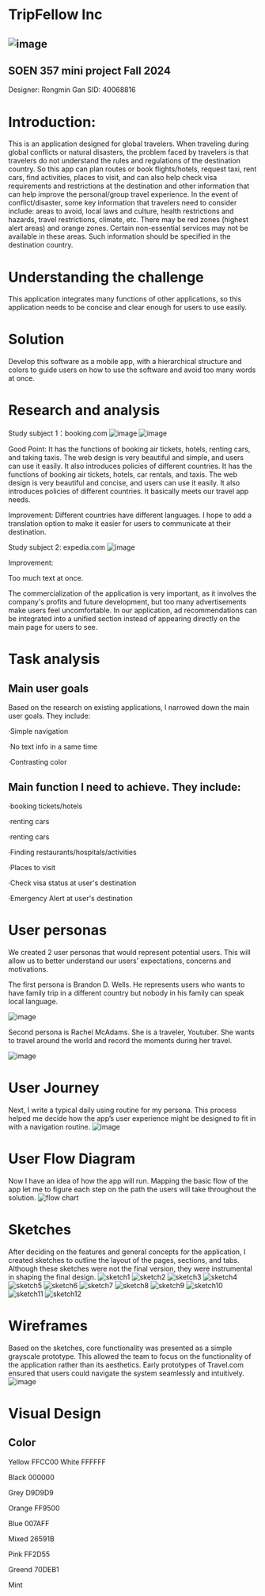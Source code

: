 TripFellow Inc
==

![image](https://github.com/user-attachments/assets/cb35b1de-040a-401e-b1ab-1c02073ede1c)
-

SOEN 357 mini project Fall 2024
-

Designer: Rongmin Gan 
SID: 40068816


Introduction:
==
This is an application designed for global travelers. When traveling during global conflicts or natural disasters, the problem faced by travelers is that travelers do not understand the rules and regulations of the destination country. So this app can plan routes or book flights/hotels, request taxi, rent cars, find activities, places to visit, and can also help check visa requirements and restrictions at the destination and other information that can help improve the personal/group travel experience. In the event of conflict/disaster, some key information that travelers need to consider include: areas to avoid, local laws and culture, health restrictions and hazards, travel restrictions, climate, etc. There may be red zones (highest alert areas) and orange zones. Certain non-essential services may not be available in these areas. Such information should be specified in the destination country.

Understanding the challenge
==
This application integrates many functions of other applications, so this application needs to be concise and clear enough for users to use easily. 

Solution
==
Develop this software as a mobile app, with a hierarchical structure and colors to guide users on how to use the software and avoid too many words at once.

Research and analysis
==
Study subject 1：booking.com 
![image](https://github.com/user-attachments/assets/f6def0ff-bdb7-408e-8b17-95428470110b)
![image](https://github.com/user-attachments/assets/8a8e9b8e-592b-4ef2-8c73-68f490a9bc68)

Good Point: 
It has the functions of booking air tickets, hotels, renting cars, and taking taxis. The web design is very beautiful and simple, and users can use it easily. It also introduces policies of different countries. It has the functions of booking air tickets, hotels, car rentals, and taxis. The web design is very beautiful and concise, and users can use it easily. It also introduces policies of different countries. It basically meets our travel app needs.

Improvement:
Different countries have different languages. I hope to add a translation option to make it easier for users to communicate at their destination.


Study subject 2: expedia.com
![image](https://github.com/user-attachments/assets/8295cead-25f1-4663-9722-decf86c62f77)

Improvement:

Too much text at once.

The commercialization of the application is very important, as it involves the company's profits and future development, but too many advertisements make users feel uncomfortable. In our application, ad recommendations can be integrated into a unified section instead of appearing directly on the main page for users to see.

Task analysis
==
Main user goals
-
Based on the research on existing applications, I narrowed down the main user goals. They include:

  ·Simple navigation  
  
  ·No text info in a same time  

  ·Contrasting color



Main function I need to achieve. They include:
-

  ·booking tickets/hotels

  ·renting cars

  ·renting cars

  ·Finding restaurants/hospitals/activities

  ·Places to visit

  ·Check visa status at user's destination

  ·Emergency Alert at user's destination 

User personas
==
We created 2 user personas that would represent potential users. This will allow us to better understand our users’ expectations, concerns and motivations.

The first persona is Brandon D. Wells. He represents users who wants to have family trip in a different country but nobody in his family can speak local language.

![image](https://github.com/user-attachments/assets/6b64d811-1515-45d2-a3d8-2ee1569d15e2)

Second persona is Rachel McAdams. She is a traveler, Youtuber. She wants to travel around the world and record the moments during her travel.

![image](https://github.com/user-attachments/assets/1588de56-1b6d-4493-bd90-dbc313a78d08)


User Journey
==

Next, I write a typical daily using routine for my persona. This process helped me decide how the app’s user experience might be designed to fit in with a navigation routine.
![image](https://github.com/user-attachments/assets/846d4857-5e51-49f8-8d5a-fe8167072642)

User Flow Diagram 
==
Now I have an idea of how the app will run. Mapping the basic flow of the app let me to figure each step on the path the users will take throughout the solution.
![flow chart](https://github.com/user-attachments/assets/d9738b51-08fe-496a-b36c-abe73436f33d)


Sketches
==
After deciding on the features and general concepts for the application, I created sketches to outline the layout of the pages, sections, and tabs. Although these sketches were not the final version, they were instrumental in shaping the final design.
![sketch1](https://github.com/user-attachments/assets/34853e09-9dfc-4847-bdd5-c821add445f8)
![sketch2](https://github.com/user-attachments/assets/7a3f02bc-c575-43c6-89da-a6b4ee1a7587)
![sketch3](https://github.com/user-attachments/assets/986436d6-ba6b-4de4-a894-150c567b3e7b)
![sketch4](https://github.com/user-attachments/assets/e7c0e67d-be61-48cf-8695-cc1033572928)
![sketch5](https://github.com/user-attachments/assets/fe76387e-c010-4537-b033-24d9e1dd07de)
![sketch6](https://github.com/user-attachments/assets/12d2a087-6e97-4b1e-9e5f-1cc09e5e8359)
![sketch7](https://github.com/user-attachments/assets/5e6f2908-2886-449a-9932-1fc5686ee930)
![sketch8](https://github.com/user-attachments/assets/d54a8f2f-176a-4849-99f6-222a8fbf9e07)
![sketch9](https://github.com/user-attachments/assets/4df9d013-499f-4e75-b377-1e12861e0850)
![sketch10](https://github.com/user-attachments/assets/b5949a14-a5df-40dc-8174-98a7e62a4a45)
![sketch11](https://github.com/user-attachments/assets/505099b5-b95e-4f49-8023-be74a79e54c7)
![sketch12](https://github.com/user-attachments/assets/8f92326a-ecf3-4f4f-90c0-cfde1914369d)




Wireframes
==
Based on the sketches, core functionality was presented as a simple grayscale prototype. This allowed the team to focus on the functionality of the application rather than its aesthetics. Early prototypes of Travel.com ensured that users could navigate the system seamlessly and intuitively. 
![image](https://github.com/user-attachments/assets/3332594d-e858-4a22-bda4-dc8499332328)


Visual Design
==
Color 
-
Yellow FFCC00
White  FFFFFF

Black  000000

Grey   D9D9D9

Orange FF9500

Blue   007AFF

Mixed  26591B

Pink   FF2D55

Greend 70DEB1

Mint   





